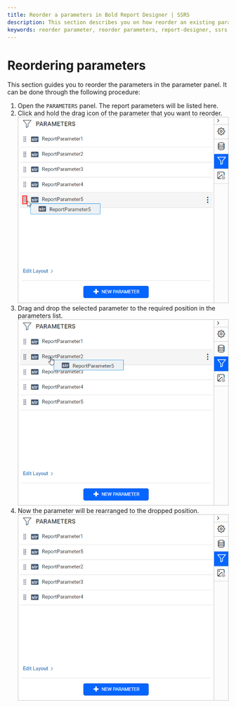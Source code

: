 ```yaml
---
title: Reorder a parameters in Bold Report Designer | SSRS
description: This section describes you on how reorder an existing parameter from the list of parameters in Bold Report Designer.
keywords: reorder parameter, reorder parameters, report-designer, ssrs, reporting
---
```


# Reordering parameters

This section guides you to reorder the parameters in the parameter panel. It can be done through the following procedure:

1. Open the `PARAMETERS` panel. The report parameters will be listed here.
2. Click and hold the drag icon of the parameter that you want to reorder.
   ![Parameter drag icon](/static/assets/on-premise/images/report-designer/report-parameters/reordering-parameters/drag-icon.png#width=485px)
3. Drag and drop the selected parameter to the required position in the parameters list.
   ![Parameter reorder](/static/assets/on-premise/images/report-designer/report-parameters/reordering-parameters/reorder-parameter.png#width=485px)
4. Now the parameter will be rearranged to the dropped position.
   ![Rearranged parameters](/static/assets/on-premise/images/report-designer/report-parameters/reordering-parameters/rearranged-parameters.png#width=485px)
